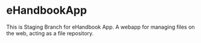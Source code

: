 # eHandbookApp
This is Staging Branch for eHandbook App. A webapp for managing files on the web, acting as a file repository.
